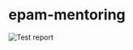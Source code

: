 # epam-mentoring

![Test report](https://github.com/pzanevskiy/epam-mentoring/runs/5433689065/badge.svg)
